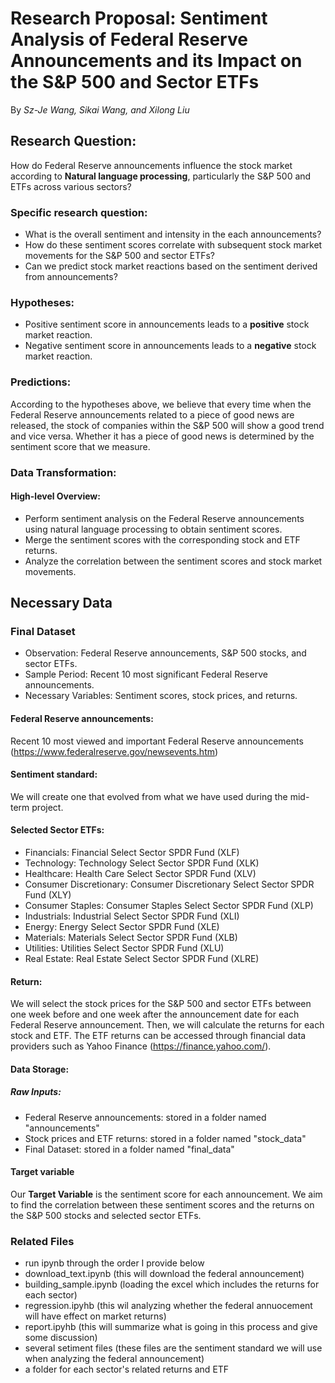 # Research Proposal: Sentiment Analysis of Federal Reserve Announcements and its Impact on the S&P 500 and Sector ETFs
By _Sz-Je Wang, Sikai Wang, and Xilong Liu_


## Research Question: 
How do Federal Reserve announcements influence the stock market according to **Natural language processing**, particularly the S&P 500 and ETFs across various sectors? 


### Specific research question:
- What is the overall sentiment and intensity in the each announcements?
- How do these sentiment scores correlate with subsequent stock market movements for the S&P 500 and sector ETFs?
- Can we predict stock market reactions based on the sentiment derived from announcements? 

### Hypotheses:
- Positive sentiment score in announcements leads to a **positive** stock market reaction.
- Negative sentiment score in announcements leads to a **negative** stock market reaction.

### Predictions:
According to the hypotheses above, we believe that every time when the Federal Reserve announcements related to a piece of good news are released, the stock of companies within the S&P 500 will show a good trend and vice versa. Whether it has a piece of good news is determined by the sentiment score that we measure.

### Data Transformation:
#### High-level Overview:
- Perform sentiment analysis on the Federal Reserve announcements using natural language processing to obtain sentiment scores.
- Merge the sentiment scores with the corresponding stock and ETF returns.
- Analyze the correlation between the sentiment scores and stock market movements.

## Necessary Data
### Final Dataset
- Observation: Federal Reserve announcements, S&P 500 stocks, and sector ETFs.
- Sample Period: Recent 10 most significant Federal Reserve announcements.
- Necessary Variables: Sentiment scores, stock prices, and returns.
#### Federal Reserve announcements:
Recent 10 most viewed and important Federal Reserve announcements (https://www.federalreserve.gov/newsevents.htm) 
#### Sentiment standard:
We will create one that evolved from what we have used during the mid-term project.
#### Selected Sector ETFs:
- Financials: Financial Select Sector SPDR Fund (XLF)
- Technology: Technology Select Sector SPDR Fund (XLK)
- Healthcare: Health Care Select Sector SPDR Fund (XLV)
- Consumer Discretionary: Consumer Discretionary Select Sector SPDR Fund (XLY)
- Consumer Staples: Consumer Staples Select Sector SPDR Fund (XLP)
- Industrials: Industrial Select Sector SPDR Fund (XLI)
- Energy: Energy Select Sector SPDR Fund (XLE)
- Materials: Materials Select Sector SPDR Fund (XLB)
- Utilities: Utilities Select Sector SPDR Fund (XLU)
- Real Estate: Real Estate Select Sector SPDR Fund (XLRE)
#### Return:
We will select the stock prices for the S&P 500 and sector ETFs between one week before and one week after the announcement date for each Federal Reserve announcement. Then, we will calculate the returns for each stock and ETF. The ETF returns can be accessed through financial data providers such as Yahoo Finance (https://finance.yahoo.com/).
#### Data Storage:
##### Raw Inputs:
- Federal Reserve announcements: stored in a folder named "announcements"
- Stock prices and ETF returns: stored in a folder named "stock_data"
- Final Dataset: stored in a folder named "final_data"
#### Target variable
Our **Target Variable** is the sentiment score for each announcement. We aim to find the correlation between these sentiment scores and the returns on the S&P 500 stocks and selected sector ETFs.


### Related Files 
- run ipynb through the order I provide below
- download_text.ipynb (this will download the federal announcement)
- building_sample.ipynb (loading the excel which includes the returns for each sector)
- regression.ipyhb (this wil analyzing whether the federal annuocement will have effect on market returns)
- report.ipyhb (this will summarize what is going in this process and give some discussion)
- several setiment files (these files are the sentiment standard we will use when analyzing the federal announcement)
- a folder for each sector's related returns and ETF

